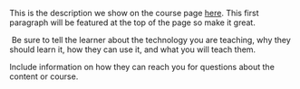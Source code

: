 This is the description we show on the course page [here](https://lab.github.com/quarantine6/lessh1greateraaaaalessh1greater). This first paragraph will be featured at the top of the page so make it great.
​

​
Be sure to tell the learner about the technology you are teaching, why they should learn it, how they can use it, and what you will teach them.
​


Include information on how they can reach you for questions about the content or course. 
